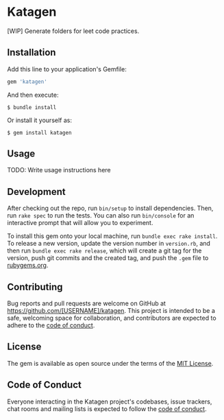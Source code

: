 # Katagen

[WIP] Generate folders for leet code practices.

## Installation

Add this line to your application's Gemfile:

```ruby
gem 'katagen'
```

And then execute:

    $ bundle install

Or install it yourself as:

    $ gem install katagen

## Usage

TODO: Write usage instructions here

## Development

After checking out the repo, run `bin/setup` to install dependencies. Then, run `rake spec` to run the tests. You can also run `bin/console` for an interactive prompt that will allow you to experiment.

To install this gem onto your local machine, run `bundle exec rake install`. To release a new version, update the version number in `version.rb`, and then run `bundle exec rake release`, which will create a git tag for the version, push git commits and the created tag, and push the `.gem` file to [rubygems.org](https://rubygems.org).

## Contributing

Bug reports and pull requests are welcome on GitHub at https://github.com/[USERNAME]/katagen. This project is intended to be a safe, welcoming space for collaboration, and contributors are expected to adhere to the [code of conduct](https://github.com/[USERNAME]/katagen/blob/master/CODE_OF_CONDUCT.md).

## License

The gem is available as open source under the terms of the [MIT License](https://opensource.org/licenses/MIT).

## Code of Conduct

Everyone interacting in the Katagen project's codebases, issue trackers, chat rooms and mailing lists is expected to follow the [code of conduct](https://github.com/[USERNAME]/katagen/blob/master/CODE_OF_CONDUCT.md).
